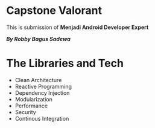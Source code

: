 # Capstone Valorant
This is submission of **Menjadi Android Developer Expert**

_**By Robby Bagus Sadewa**_

# The Libraries and Tech
- Clean Architecture
- Reactive Programming
- Dependency Injection
- Modularization
- Performance
- Security
- Continous Integration
